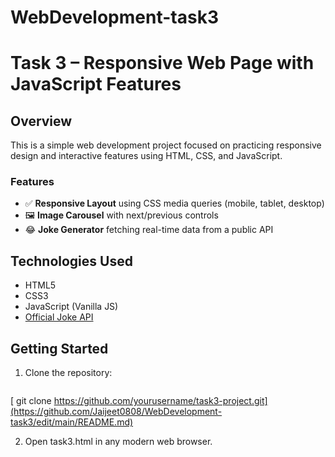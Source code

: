 # WebDevelopment-task3

# Task 3 – Responsive Web Page with JavaScript Features

## Overview
This is a simple web development project focused on practicing responsive design and interactive features using HTML, CSS, and JavaScript.

### Features
- ✅ **Responsive Layout** using CSS media queries (mobile, tablet, desktop)
- 🖼️ **Image Carousel** with next/previous controls
- 😂 **Joke Generator** fetching real-time data from a public API

## Technologies Used
- HTML5  
- CSS3  
- JavaScript (Vanilla JS)  
- [Official Joke API](https://official-joke-api.appspot.com/)

## Getting Started
1. Clone the repository:
   ```bash
  [ git clone https://github.com/yourusername/task3-project.git](https://github.com/Jaijeet0808/WebDevelopment-task3/edit/main/README.md)

2. Open task3.html in any modern web browser.


